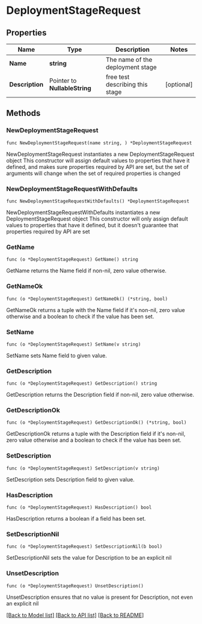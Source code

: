 # DeploymentStageRequest

## Properties

Name | Type | Description | Notes
------------ | ------------- | ------------- | -------------
**Name** | **string** | The name of the deployment stage | 
**Description** | Pointer to **NullableString** | free test describing this stage | [optional] 

## Methods

### NewDeploymentStageRequest

`func NewDeploymentStageRequest(name string, ) *DeploymentStageRequest`

NewDeploymentStageRequest instantiates a new DeploymentStageRequest object
This constructor will assign default values to properties that have it defined,
and makes sure properties required by API are set, but the set of arguments
will change when the set of required properties is changed

### NewDeploymentStageRequestWithDefaults

`func NewDeploymentStageRequestWithDefaults() *DeploymentStageRequest`

NewDeploymentStageRequestWithDefaults instantiates a new DeploymentStageRequest object
This constructor will only assign default values to properties that have it defined,
but it doesn't guarantee that properties required by API are set

### GetName

`func (o *DeploymentStageRequest) GetName() string`

GetName returns the Name field if non-nil, zero value otherwise.

### GetNameOk

`func (o *DeploymentStageRequest) GetNameOk() (*string, bool)`

GetNameOk returns a tuple with the Name field if it's non-nil, zero value otherwise
and a boolean to check if the value has been set.

### SetName

`func (o *DeploymentStageRequest) SetName(v string)`

SetName sets Name field to given value.


### GetDescription

`func (o *DeploymentStageRequest) GetDescription() string`

GetDescription returns the Description field if non-nil, zero value otherwise.

### GetDescriptionOk

`func (o *DeploymentStageRequest) GetDescriptionOk() (*string, bool)`

GetDescriptionOk returns a tuple with the Description field if it's non-nil, zero value otherwise
and a boolean to check if the value has been set.

### SetDescription

`func (o *DeploymentStageRequest) SetDescription(v string)`

SetDescription sets Description field to given value.

### HasDescription

`func (o *DeploymentStageRequest) HasDescription() bool`

HasDescription returns a boolean if a field has been set.

### SetDescriptionNil

`func (o *DeploymentStageRequest) SetDescriptionNil(b bool)`

 SetDescriptionNil sets the value for Description to be an explicit nil

### UnsetDescription
`func (o *DeploymentStageRequest) UnsetDescription()`

UnsetDescription ensures that no value is present for Description, not even an explicit nil

[[Back to Model list]](../README.md#documentation-for-models) [[Back to API list]](../README.md#documentation-for-api-endpoints) [[Back to README]](../README.md)


